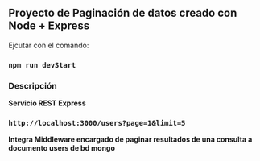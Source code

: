 ## Proyecto de Paginación de datos creado con Node + Express

Ejcutar con el comando:

### `npm run devStart`

### Descripción

**Servicio REST Express**

### `http://localhost:3000/users?page=1&limit=5`

**Integra Middleware encargado de paginar resultados de una consulta a documento users de bd mongo**

